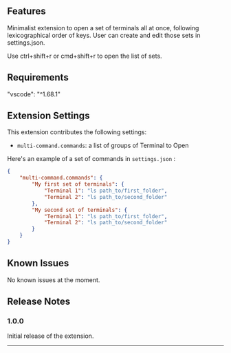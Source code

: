 
## Features

Minimalist extension to open a set of terminals all at once, following lexicographical order of keys. User can create and edit those sets in settings.json.

Use ctrl+shift+r or cmd+shift+r to open the list of sets.

## Requirements

"vscode": "^1.68.1"

## Extension Settings

This extension contributes the following settings:

* `multi-command.commands`: a list of groups of Terminal to Open

Here's an example of a set of commands in `settings.json` :
```json
{
    "multi-command.commands": {
        "My first set of terminals": {
            "Terminal 1": "ls path_to/first_folder",
            "Terminal 2": "ls path_to/second_folder"
        },
        "My second set of terminals": {
            "Terminal 1": "ls path_to/first_folder",
            "Terminal 2": "ls path_to/second_folder"
        }
    }
}
```
## Known Issues

No known issues at the moment.

## Release Notes
### 1.0.0

Initial release of the extension.

---